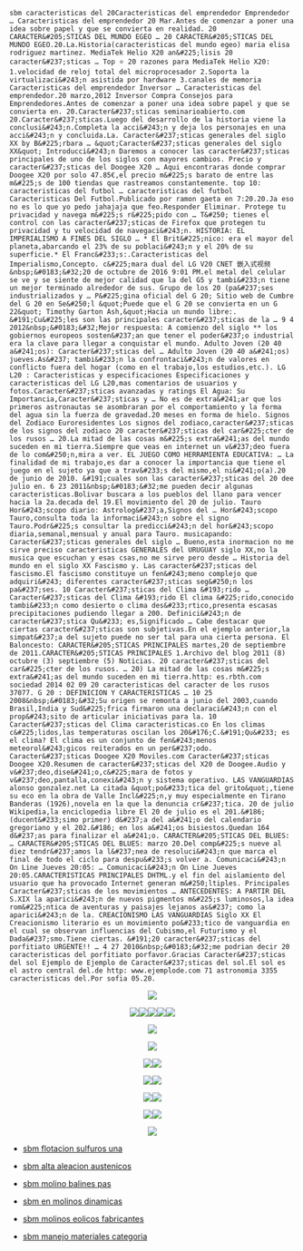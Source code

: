 
```
sbm caracteristicas del 20Caracteristicas del emprendedor Emprendedor … Caracteristicas del emprendedor 20 Mar.Antes de comenzar a poner una idea sobre papel y que se convierta en realidad. 20 CARACTER&#205;STICAS DEL MUNDO EGEO … 20 CARACTER&#205;STICAS DEL MUNDO EGEO.20.La.Historia(caracteristicas del mundo egeo) maria elisa rodriguez martinez. MediaTek Helio X20 an&#225;lisis 20 caracter&#237;sticas … Top ⭐ 20 razones para MediaTek Helio X20: 1.velocidad de reloj total del microprocesador 2.Soporta la virtualizaci&#243;n asistida por hardware 3.canales de memoria Caracteristicas del emprendedor Inversor … Caracteristicas del emprendedor.20 marzo,2012 Inversor Compra Consejos para Emprendedores.Antes de comenzar a poner una idea sobre papel y que se convierta en. 20.Caracter&#237;sticas seminarioabierto.com 20.Caracter&#237;sticas.Luego del desarrollo de la historia viene la conclusi&#243;n.Completa la acci&#243;n y deja los personajes en una acci&#243;n y concluida.La. Caracter&#237;sticas generales del siglo XX by B&#225;rbara … &quot;Caracter&#237;sticas generales del siglo XX&quot; Introducci&#243;n Daremos a conocer las caracter&#237;sticas principales de uno de los siglos con mayores cambios. Precio y caracter&#237;sticas del Doogee X20 … Aqui encontraras donde comprar Doogee X20 por solo 47.85€,el precio m&#225;s barato de entre las m&#225;s de 100 tiendas que rastreamos constantemente. top 10: caracteristicas del futbol … caracteristicas del futbol Caracteristicas Del Futbol.Publicado por ramon gaeta en 7:20.20.Ja eso no es lo que yo pedo jahajaja que feo.Responder Eliminar. Protege tu privacidad y navega m&#225;s r&#225;pido con … T&#250; tienes el control con las caracter&#237;sticas de Firefox que protegen tu privacidad y tu velocidad de navegaci&#243;n. HISTORIA: EL IMPERIALISMO A FINES DEL SIGLO … * El Brit&#225;nico: era el mayor del planeta,abarcando el 23% de su poblaci&#243;n y el 20% de su superficie.* El Franc&#233;s:.Caracteristicas del Imperialismo,Concepto. c&#225;mara dual del LG V20 CNET 嵌入式视频&nbsp;&#0183;&#32;20 de octubre de 2016 9:01 PM.el metal del celular se ve y se siente de mejor calidad que la del G5 y tambi&#233;n tiene un mejor terminado alrededor de sus. Grupo de los 20 (pa&#237;ses industrializados y … P&#225;gina oficial del G 20; Sitio web de Cumbre del G 20 en Se&#250;l &quot;Puede que el G 20 se convierta en un G 22&quot; Timothy Garton Ash,&quot;Hacia un mundo libre:. &#191;Cu&#225;les son las principales caracter&#237;sticas de la … 9 4 2012&nbsp;&#0183;&#32;Mejor respuesta: A comienzo del siglo ** los gobiernos europeos sosten&#237;an que tener el poder&#237;o industrial era la clave para llegar a conquistar el mundo. Adulto Joven (20 40 a&#241;os): Caracter&#237;sticas del … Adulto Joven (20 40 a&#241;os) jueves.As&#237; tambi&#233;n la confrontaci&#243;n de valores en conflicto fuera del hogar (como en el trabajo,los estudios,etc.). LG L20 : Caracteristicas y especificaciones Especificaciones y caracteristicas del LG L20,mas comentarios de usuarios y fotos.Caracter&#237;sticas avanzadas y ratings El Agua: Su Importancia,Caracter&#237;sticas y … No es de extra&#241;ar que los primeros astronautas se asombraran por el comportamiento y la forma del agua sin la fuerza de gravedad.20 meses en forma de hielo. Signos del Zodiaco Euroresidentes Los signos del zodiaco,caracter&#237;sticas de los signos del zodiaco 20 caracter&#237;sticas del car&#225;cter de los rusos … 20.La mitad de las cosas m&#225;s extra&#241;as del mundo suceden en mi tierra.Siempre que veas en internet un v&#237;deo fuera de lo com&#250;n,mira a ver. EL JUEGO COMO HERRAMIENTA EDUCATIVA: … La finalidad de mi trabajo,es dar a conocer la importancia que tiene el juego en el sujeto ya que a trav&#233;s del mismo,el ni&#241;o(a).20 de junio de 2010. &#191;cuales son las caracter&#237;sticas del 20 dee julio en. 6 23 2011&nbsp;&#0183;&#32;me pueden decir algunas caracteristicas.Bolivar buscara a los pueblos del llano para vencer hacia la 2a.decada del 19.El movimiento del 20 de julio. Tauro Hor&#243;scopo diario: Astrolog&#237;a,Signos del … Hor&#243;scopo Tauro,consulta toda la informaci&#243;n sobre el signo Tauro.Podr&#225;s consultar la predicci&#243;n del hor&#243;scopo diaria,semanal,mensual y anual para Tauro. musicapando: Caracter&#237;sticas generales del siglo … Bueno,esta inormacion no me sirve preciso caracteristicas GENERALES del URUGUAY siglo XX,no la musica que escuchan y esas csas,no me sirve pero desde … Historia del mundo en el siglo XX Fascismo y. Las caracter&#237;sticas del fascismo.El fascismo constituye un fen&#243;meno complejo que adquiri&#243; diferentes caracter&#237;sticas seg&#250;n los pa&#237;ses. 10 Caracter&#237;sticas del Clima &#193;rido … Caracter&#237;sticas del Clima &#193;rido El clima &#225;rido,conocido tambi&#233;n como desierto o clima des&#233;rtico,presenta escasas precipitaciones pudiendo llegar a 200. Definici&#243;n de caracter&#237;stica Qu&#233; es,Significado … Cabe destacar que ciertas caracter&#237;sticas son subjetivas.En el ejemplo anterior,la simpat&#237;a del sujeto puede no ser tal para una cierta persona. El Baloncesto: CARACTER&#205;STICAS PRINCIPALES martes,20 de septiembre de 2011.CARACTER&#205;STICAS PRINCIPALES 1.Archivo del blog 2011 (8) octubre (3) septiembre (5) Noticias. 20 caracter&#237;sticas del car&#225;cter de los rusos. … 20) La mitad de las cosas m&#225;s extra&#241;as del mundo suceden en mi tierra.http: es.rbth.com sociedad 2014 02 09 20 caracteristicas del caracter de los rusos 37077. G 20 : DEFINICION Y CARACTERISTICAS … 10 25 2008&nbsp;&#0183;&#32;Su origen se remonta a junio del 2003,cuando Brasil,India y Sud&#225;frica firmaron una declaraci&#243;n con el prop&#243;sito de articular iniciativas para la. 10 Caracter&#237;sticas del Clima caracteristicas.co En los climas c&#225;lidos,las temperaturas oscilan los 20&#176;C.&#191;Qu&#233; es el clima? El clima es un conjunto de fen&#243;menos meteorol&#243;gicos reiterados en un per&#237;odo. Caracter&#237;sticas Doogee X20 Moviles.com Caracter&#237;sticas Doogee X20.Resumen de caracter&#237;sticas del X20 de Doogee.Audio y v&#237;deo,dise&#241;o,c&#225;mara de fotos y v&#237;deo,pantalla,conexi&#243;n y sistema operativo. LAS VANGUARDIAS alonso gonzalez.net La citada &quot;po&#233;tica del grito&quot;,tiene su eco en la obra de Valle Incl&#225;n,y muy especialmente en Tirano Banderas (1926),novela en la que la denuncia cr&#237;tica. 20 de julio Wikipedia,la enciclopedia libre El 20 de julio es el 201.&#186; (ducent&#233;simo primer) d&#237;a del a&#241;o del calendario gregoriano y el 202.&#186; en los a&#241;os bisiestos.Quedan 164 d&#237;as para finalizar el a&#241;o. CARACTER&#205;STICAS DEL BLUES: … CARACTER&#205;STICAS DEL BLUES: marzo 20.Del comp&#225;s nueve al diez tendr&#237;amos la l&#237;nea de resoluci&#243;n que marca el final de todo el ciclo para despu&#233;s volver a. Comunicaci&#243;n On Line Jueves 20:05: … Comunicaci&#243;n On Line Jueves 20:05.CARACTERISTICAS PRINCIPALES DHTML.y el fin del aislamiento del usuario que ha provocado Internet generan m&#250;ltiples. Principales Caracter&#237;sticas de los movimientos … ANTECEDENTES: A PARTIR DEL S.XIX la aparici&#243;n de nuevos pigmentos m&#225;s luminosos,la idea rom&#225;ntica de aventuras y paisajes lejanos as&#237; como la aparici&#243;n de la. CREACIONISMO LAS VANGUARDIAS Siglo XX El Creacionismo literario es un movimiento po&#233;tico de vanguardia en el cual se observan influencias del Cubismo,el Futurismo y el Dada&#237;smo.Tiene ciertas. &#191;20 caracter&#237;sticas del porfitiato URGENTE!! … 4 27 2010&nbsp;&#0183;&#32;me podrian decir 20 caracteristicas del porfitiato porfavor.Gracias Caracter&#237;sticas del sol Ejemplo de Ejemplo de Caracter&#237;sticas del sol.El sol es el astro central del.de http: www.ejemplode.com 71 astronomia 3355 caracteristicas del.Por sofia 05.20. 
```

<div align="center">

<a href="https://es-crusher.shibang-china.com/github&k=sbm+caracteristicas+del+20"><img src="https://static.shibang-china.com/es/crusher/logo.jpg"></a>

<a href="https://es-crusher.shibang-china.com/github&k=sbm+caracteristicas+del+20"><img src="https://static.shibang-china.com/es/crusher/index.jpg"></a><a href="https://es-crusher.shibang-china.com/material.htmlgithub&k=sbm+caracteristicas+del+20"><img src="https://static.shibang-china.com/es/crusher/material.jpg"></a><a href="https://es-crusher.shibang-china.com/application.htmlgithub&k=sbm+caracteristicas+del+20"><img src="https://static.shibang-china.com/es/crusher/application.jpg"></a><a href="https://es-crusher.shibang-china.com/aboutus.htmlgithub&k=sbm+caracteristicas+del+20"><img src="https://static.shibang-china.com/es/crusher/aboutus.jpg"></a><a href="https://es-crusher.shibang-china.com/contact.htmlgithub&k=sbm+caracteristicas+del+20"><img src="https://static.shibang-china.com/es/crusher/contact.jpg"></a>

<a href="https://es-crusher.shibang-china.com/github&k=sbm+caracteristicas+del+20"><img src="https://static.shibang-china.com/es/crusher/banner.jpg"></a>

<a href="https://swt.shibang-china.com/github&k=sbm+caracteristicas+del+20"><img src="https://static.shibang-china.com/es/crusher/text.jpg"></a>

<a href="https://swt.shibang-china.com/github&k=sbm+caracteristicas+del+20"><img src="https://static.shibang-china.com/es/crusher/chat.jpg"></a><a href="https://es-crusher.shibang-china.com/contact.htmlgithub&k=sbm+caracteristicas+del+20"><img src="https://static.shibang-china.com/es/crusher/message.jpg"></a>

<a href="https://es-crusher.shibang-china.com/products/pe.htmlgithub&k=sbm+caracteristicas+del+20"><img src="https://static.shibang-china.com/es/crusher/pe.jpg"></a><a href="https://es-crusher.shibang-china.com/products/pf.htmlgithub&k=sbm+caracteristicas+del+20"><img src="https://static.shibang-china.com/es/crusher/pf.jpg"></a>

<a href="https://es-crusher.shibang-china.com/products/hpt.htmlgithub&k=sbm+caracteristicas+del+20"><img src="https://static.shibang-china.com/es/crusher/hpt.jpg"></a><a href="https://es-crusher.shibang-china.com/products/vsi.htmlgithub&k=sbm+caracteristicas+del+20"><img src="https://static.shibang-china.com/es/crusher/vsi.jpg"></a>

<a href="https://es-crusher.shibang-china.com/products/klv.htmlgithub&k=sbm+caracteristicas+del+20"><img src="https://static.shibang-china.com/es/crusher/klv.jpg"></a><a href="https://es-crusher.shibang-china.com/products/portable.htmlgithub&k=sbm+caracteristicas+del+20"><img src="https://static.shibang-china.com/es/crusher/portable.jpg"></a>

<a href="https://swt.shibang-china.com/github&k=sbm+caracteristicas+del+20"><img src="https://static.shibang-china.com/es/crusher/case.jpg"></a>

</div>


* [sbm flotacion sulfuros una](sbm%20flotacion%20sulfuros%20una.md)

* [sbm alta aleacion austenicos](sbm%20alta%20aleacion%20austenicos.md)

* [sbm molino balines pas](sbm%20molino%20balines%20pas.md)

* [sbm en molinos dinamicas](sbm%20en%20molinos%20dinamicas.md)

* [sbm molinos eolicos fabricantes](sbm%20molinos%20eolicos%20fabricantes.md)

* [sbm manejo materiales categoria](sbm%20manejo%20materiales%20categoria.md)